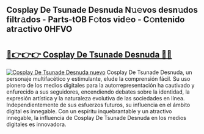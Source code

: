 ## Cosplay De Tsunade Desnuda N𝚞𝚎vos desn𝚞dos filtr𝚊dos - Parts-tOB F𝚘tos vid𝚎o - C𝚘ntenido atr𝚊ctivo 0HFVO

# <h2><a href="http://mb1yxf.tromn.icu/?c=Cosplay+De+Tsunade+Desnuda">🔗👉👉👉 Cosplay De Tsunade Desnuda 🔗🔗</a></h2>

[![Cosplay De Tsunade Desnuda nuevo](https://i.imgur.com/pEAQMta.gif)](http://mb1yxf.tromn.icu/?c=Cosplay+De+Tsunade+Desnuda)
Cosplay De Tsunade Desnuda, un personaje multifacético y estimulante, elude la comprensión fácil. Su uso pionero de los medios digitales para la autorrepresentación ha cautivado y enfurecido a sus seguidores, encendiendo debates sobre la identidad, la expresión artística y la naturaleza evolutiva de las sociedades en línea. Independientemente de sus esfuerzos futuros, su influencia en el ámbito digital es innegable. Con un espíritu inquebrantable y un atractivo innegable, la influencia de Cosplay De Tsunade Desnuda en los medios digitales es innovadora.
